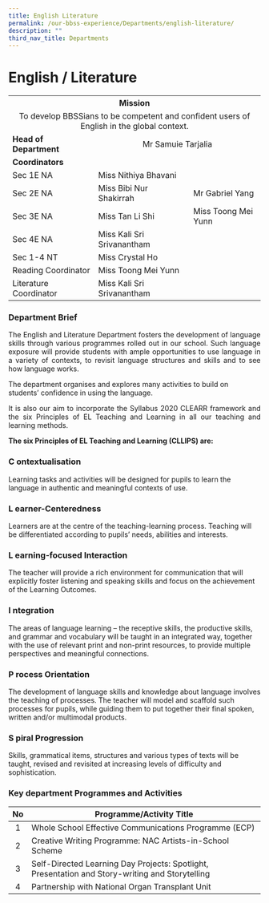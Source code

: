 ```yaml
---
title: English Literature
permalink: /our-bbss-experience/Departments/english-literature/
description: ""
third_nav_title: Departments
---
```

# English / Literature
<div>
<div>
<table>
<tbody>
<tr>
<th colspan="3"  style="text-align:center">Mission</th>
</tr>
<tr>
<td colspan="3" style="text-align:center">To develop BBSSians to be competent and confident users of English in the global context.</td>
</tr>
<tr>
<td><strong>Head of Department</strong></td>
<td colspan="2" style="text-align: center;">Mr Samuie Tarjalia</td>
</tr>
<tr>
<td><strong>Coordinators</strong></td>
</tr>
<tr>
<td>Sec 1E NA</td>
<td>Miss Nithiya Bhavani</td>
</tr>
<tr>
<td>Sec 2E NA&nbsp;</td>
<td>Miss Bibi Nur Shakirrah&nbsp;</td>
<td>Mr Gabriel Yang</td>
</tr>
<tr>
<td>Sec 3E NA</td>
<td>Miss Tan Li Shi</td>
<td>Miss Toong Mei Yunn</td>
</tr>
<tr>
<td>Sec 4E NA</td>
<td>Miss Kali Sri Srivanantham</td>
</tr>
<tr>
<td>Sec 1-4 NT</td>
<td>Miss Crystal Ho</td>
</tr>
<tr>
<td>Reading Coordinator</td>
<td>Miss Toong Mei Yunn&nbsp;</td>
</tr>
<tr>
<td>Literature Coordinator&nbsp;</td>
<td>Miss Kali Sri Srivanantham</td>
</tr>
</tbody>
</table>
</div>
</div>

### Department Brief

<p style="text-align: justify;">The English and Literature Department fosters the development of language skills through various programmes rolled out in our school. Such language exposure will provide students with ample opportunities to use language in a variety of contexts, to revisit language structures and skills and to see how language works.  </p>
  
The department organises and explores many activities to build on students’ confidence in using the language.  
  
<p style="text-align: justify;">It is also our aim to incorporate the Syllabus 2020 CLEARR framework and the six Principles of EL Teaching and Learning in all our teaching and learning methods.</p>

**The six Principles of EL Teaching and Learning (CLLIPS) are:**

### C ontextualisation

Learning tasks and activities will be designed for pupils to learn the language in authentic and meaningful contexts of use.

### L earner-Centeredness

Learners are at the centre of the teaching-learning process. Teaching will be differentiated according to pupils’ needs, abilities and interests.

### L earning-focused Interaction

The teacher will provide a rich environment for communication that will explicitly foster listening and speaking skills and focus on the achievement of the Learning Outcomes.

### I ntegration

The areas of language learning – the receptive skills, the productive skills, and grammar and vocabulary will be taught in an integrated way, together with the use of relevant print and non-print resources, to provide multiple perspectives and meaningful connections.

### P rocess Orientation

The development of language skills and knowledge about language involves the teaching of processes. The teacher will model and scaffold such processes for pupils, while guiding them to put together their final spoken, written and/or multimodal products.

### S piral Progression

Skills, grammatical items, structures and various types of texts will be taught, revised and revisited at increasing levels of difficulty and sophistication. 

### Key department Programmes and Activities

| No |                                     Programme/Activity Title                                    |
|:--:|---------------------------------|
|  1 | Whole School Effective Communications Programme (ECP)                                           |
|  2 | Creative Writing Programme: NAC Artists-in-School Scheme                                        |
|  3 | Self-Directed Learning Day Projects: Spotlight, Presentation and Story-writing and Storytelling |
|  4 | Partnership with National Organ Transplant Unit                                                 |